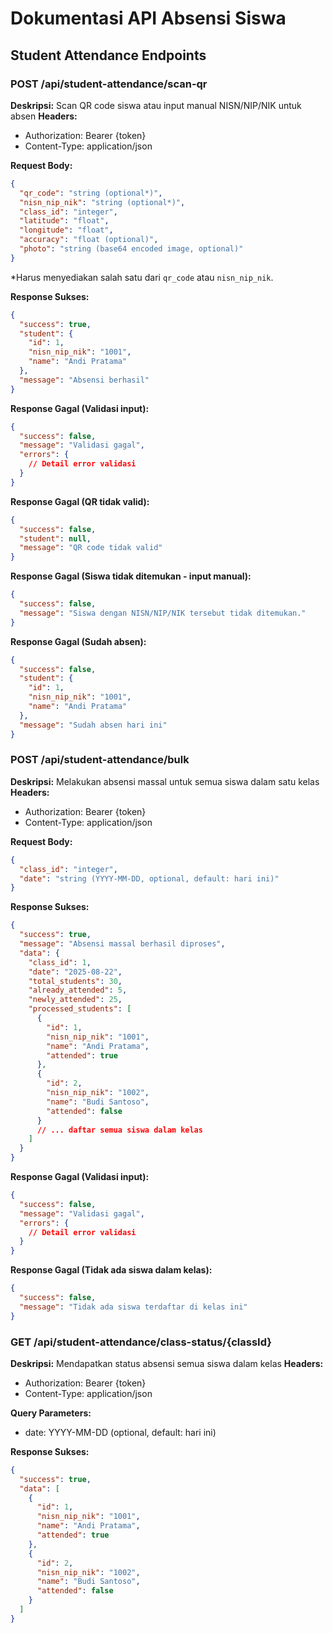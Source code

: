 # Dokumentasi API Absensi Siswa

## Student Attendance Endpoints

### POST /api/student-attendance/scan-qr
**Deskripsi:** Scan QR code siswa atau input manual NISN/NIP/NIK untuk absen
**Headers:**
- Authorization: Bearer {token}
- Content-Type: application/json

**Request Body:**
```json
{
  "qr_code": "string (optional*)",
  "nisn_nip_nik": "string (optional*)",
  "class_id": "integer",
  "latitude": "float",
  "longitude": "float",
  "accuracy": "float (optional)",
  "photo": "string (base64 encoded image, optional)"
}
```
*Harus menyediakan salah satu dari `qr_code` atau `nisn_nip_nik`.

**Response Sukses:**
```json
{
  "success": true,
  "student": {
    "id": 1,
    "nisn_nip_nik": "1001",
    "name": "Andi Pratama"
  },
  "message": "Absensi berhasil"
}
```

**Response Gagal (Validasi input):**
```json
{
  "success": false,
  "message": "Validasi gagal",
  "errors": {
    // Detail error validasi
  }
}
```

**Response Gagal (QR tidak valid):**
```json
{
  "success": false,
  "student": null,
  "message": "QR code tidak valid"
}
```

**Response Gagal (Siswa tidak ditemukan - input manual):**
```json
{
  "success": false,
  "message": "Siswa dengan NISN/NIP/NIK tersebut tidak ditemukan."
}
```

**Response Gagal (Sudah absen):**
```json
{
  "success": false,
  "student": {
    "id": 1,
    "nisn_nip_nik": "1001",
    "name": "Andi Pratama"
  },
  "message": "Sudah absen hari ini"
}
```

### POST /api/student-attendance/bulk
**Deskripsi:** Melakukan absensi massal untuk semua siswa dalam satu kelas
**Headers:**
- Authorization: Bearer {token}
- Content-Type: application/json

**Request Body:**
```json
{
  "class_id": "integer",
  "date": "string (YYYY-MM-DD, optional, default: hari ini)"
}
```

**Response Sukses:**
```json
{
  "success": true,
  "message": "Absensi massal berhasil diproses",
  "data": {
    "class_id": 1,
    "date": "2025-08-22",
    "total_students": 30,
    "already_attended": 5,
    "newly_attended": 25,
    "processed_students": [
      {
        "id": 1,
        "nisn_nip_nik": "1001",
        "name": "Andi Pratama",
        "attended": true
      },
      {
        "id": 2,
        "nisn_nip_nik": "1002",
        "name": "Budi Santoso",
        "attended": false
      }
      // ... daftar semua siswa dalam kelas
    ]
  }
}
```

**Response Gagal (Validasi input):**
```json
{
  "success": false,
  "message": "Validasi gagal",
  "errors": {
    // Detail error validasi
  }
}
```

**Response Gagal (Tidak ada siswa dalam kelas):**
```json
{
  "success": false,
  "message": "Tidak ada siswa terdaftar di kelas ini"
}
```

### GET /api/student-attendance/class-status/{classId}
**Deskripsi:** Mendapatkan status absensi semua siswa dalam kelas
**Headers:**
- Authorization: Bearer {token}
- Content-Type: application/json

**Query Parameters:**
- date: YYYY-MM-DD (optional, default: hari ini)

**Response Sukses:**
```json
{
  "success": true,
  "data": [
    {
      "id": 1,
      "nisn_nip_nik": "1001",
      "name": "Andi Pratama",
      "attended": true
    },
    {
      "id": 2,
      "nisn_nip_nik": "1002",
      "name": "Budi Santoso",
      "attended": false
    }
  ]
}
```
